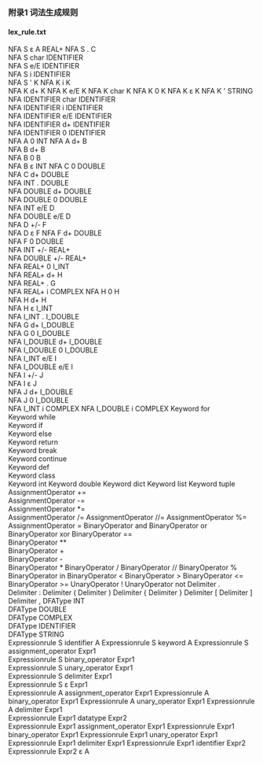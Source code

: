 ### 附录1 词法生成规则

#### lex_rule.txt

NFA	S	ε	A	REAL+
NFA	S	.	C	
NFA	S	char	IDENTIFIER	
NFA	S	e/E	IDENTIFIER	
NFA	S	i	IDENTIFIER	
NFA	S	'	K
NFA	K	i	K	
NFA	K	d+	K
NFA	K	e/E	K
NFA	K	char	K
NFA	K	0	K
NFA	K	ε	K
NFA	K	'	STRING
NFA	IDENTIFIER	char	IDENTIFIER	
NFA	IDENTIFIER	i	IDENTIFIER	
NFA	IDENTIFIER	e/E	IDENTIFIER	
NFA	IDENTIFIER	d+	IDENTIFIER	
NFA	IDENTIFIER	0	IDENTIFIER	
NFA	A	0	INT	
NFA	A	d+	B	
NFA	B	d+	B	
NFA	B	0	B	
NFA	B	ε	INT	
NFA	C	0	DOUBLE	
NFA	C	d+	DOUBLE	
NFA	INT	.	DOUBLE	
NFA	DOUBLE	d+	DOUBLE	
NFA	DOUBLE	0	DOUBLE	
NFA	INT	e/E	D	
NFA	DOUBLE	e/E	D	
NFA	D	+/-	F	
NFA	D	ε	F
NFA	F	d+	DOUBLE	
NFA	F	0	DOUBLE	
NFA	INT	+/-	REAL+	
NFA	DOUBLE	+/-	REAL+	
NFA	REAL+	0	I_INT	
NFA	REAL+	d+	H	
NFA	REAL+	.	G	
NFA	REAL+	i	COMPLEX	
NFA	H	0	H	
NFA	H	d+	H	
NFA	H	ε	I_INT	
NFA	I_INT	.	I_DOUBLE	
NFA	G	d+	I_DOUBLE	
NFA	G	0	I_DOUBLE	
NFA	I_DOUBLE	d+	I_DOUBLE	
NFA	I_DOUBLE	0	I_DOUBLE	
NFA	I_INT	e/E	I	
NFA	I_DOUBLE	e/E	I	
NFA	I	+/-	J	
NFA	I	ε	J		
NFA	J	d+	I_DOUBLE	
NFA	J	0	I_DOUBLE	
NFA	I_INT	i	COMPLEX	
NFA	I_DOUBLE	i	COMPLEX	
Keyword	for			
Keyword	while						
Keyword	if			
Keyword	else			
Keyword	return			
Keyword	break			
Keyword	continue			
Keyword	def			
Keyword	class			
Keyword	int
Keyword	double
Keyword	dict
Keyword	list
Keyword	tuple
AssignmentOperator	+=			
AssignmentOperator	-=			
AssignmentOperator	*=			
AssignmentOperator	/=
AssignmentOperator	//=
AssignmentOperator	%=			
AssignmentOperator	=
BinaryOperator	and
BinaryOperator	or
BinaryOperator	xor
BinaryOperator	==			
BinaryOperator	**			
BinaryOperator	+			
BinaryOperator	-			
BinaryOperator	*
BinaryOperator	/
BinaryOperator	//
BinaryOperator	%
BinaryOperator	in
BinaryOperator	<
BinaryOperator	>
BinaryOperator	<=
BinaryOperator	>=
UnaryOperator	!
UnaryOperator	not
Delimiter	.						
Delimiter	:
Delimiter	(
Delimiter	)
Delimiter	{
Delimiter	}
Delimiter	[
Delimiter	]			
Delimiter	,
DFAType	INT			
DFAType	DOUBLE			
DFAType	COMPLEX			
DFAType	IDENTIFIER	
DFAType	STRING		
Expressionrule	S	identifier	A
Expressionrule	S	keyword	A
Expressionrule	S	assignment_operator	Expr1	
Expressionrule	S	binary_operator	Expr1	
Expressionrule	S	unary_operator	Expr1	
Expressionrule	S	delimiter	Expr1	
Expressionrule	S	ε	Expr1	
Expressionrule	A	assignment_operator	Expr1
Expressionrule	A	binary_operator	Expr1
Expressionrule	A	unary_operator	Expr1
Expressionrule	A	delimiter	Expr1	
Expressionrule	Expr1	datatype	Expr2	
Expressionrule	Expr1	assignment_operator	Expr1
Expressionrule	Expr1	binary_operator	Expr1
Expressionrule	Expr1	unary_operator	Expr1
Expressionrule	Expr1	delimiter	Expr1
Expressionrule	Expr1	identifier	Expr2	
Expressionrule	Expr2	ε	A	